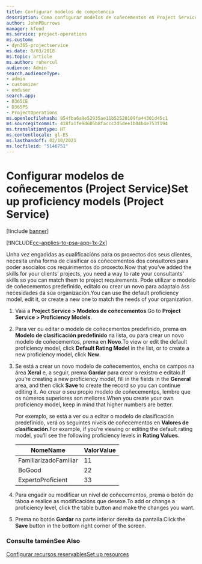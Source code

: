 ```yaml
---
title: Configurar modelos de competencia
description: Como configurar modelos de coñecementos en Project Service
author: JohnPBurrows
manager: kfend
ms.service: project-operations
ms.custom:
- dyn365-projectservice
ms.date: 8/03/2018
ms.topic: article
ms.author: ruhercul
audience: Admin
search.audienceType:
- admin
- customizer
- enduser
search.app:
- D365CE
- D365PS
- ProjectOperations
ms.openlocfilehash: 954fba6a9e52935ae11b52520109fa44301d45c1
ms.sourcegitcommit: 418fa1fe9d605b8faccc2d5dee1b04b4e753f194
ms.translationtype: HT
ms.contentlocale: gl-ES
ms.lasthandoff: 02/10/2021
ms.locfileid: "5146751"
---
```

# <a name="set-up-proficiency-models-project-service"></a><span data-ttu-id="571fd-103">Configurar modelos de coñecementos (Project Service)</span><span class="sxs-lookup"><span data-stu-id="571fd-103">Set up proficiency models (Project Service)</span></span>

[!include [banner](../includes/psa-now-project-operations.md)]

[!INCLUDE[cc-applies-to-psa-app-1x-2x](../includes/cc-applies-to-psa-app-1x-2x.md)]

<span data-ttu-id="571fd-104">Unha vez engadidas as cualificacións para os proxectos dos seus clientes, necesita unha forma de clasificar os coñecementos dos consultores para poder asocialos cos requirimentos do proxecto.</span><span class="sxs-lookup"><span data-stu-id="571fd-104">Now that you’ve added the skills for your clients’ projects, you need a way to rate your consultants’ skills so you can match them to project requirements.</span></span> <span data-ttu-id="571fd-105">Pode utilizar o modelo de coñecementos predefinido, editalo ou crear un novo para adaptalo áss necesidades da súa organización.</span><span class="sxs-lookup"><span data-stu-id="571fd-105">You can use the default proficiency model, edit it, or create a new one to match the needs of your organization.</span></span>  
  
1.  <span data-ttu-id="571fd-106">Vaia a **Project Service > Modelos de coñecementos**.</span><span class="sxs-lookup"><span data-stu-id="571fd-106">Go to **Project Service > Proficiency Models**.</span></span>  
  
2.  <span data-ttu-id="571fd-107">Para ver ou editar o modelo de coñecementos predefinido, prema en **Modelo de clasificación predefinido** na lista, ou para crear un novo modelo de coñecementos, prema en **Novo**.</span><span class="sxs-lookup"><span data-stu-id="571fd-107">To view or edit the default proficiency model, click **Default Rating Model** in the list, or to create a new proficiency model, click **New**.</span></span>  
  
3.  <span data-ttu-id="571fd-108">Se está a crear un novo modelo de coñecementos, encha os campos na área **Xeral** e, a seguir, prema **Gardar** para crear o rexistro e editalo.</span><span class="sxs-lookup"><span data-stu-id="571fd-108">If you’re creating a new proficiency model, fill in the fields in the **General** area, and then click **Save** to create the record so you can continue editing it.</span></span> <span data-ttu-id="571fd-109">Ao crear o seu propio modelo de coñecementps, lembre que os números superiores son mellores.</span><span class="sxs-lookup"><span data-stu-id="571fd-109">When you create your own proficiency model, keep in mind that higher numbers are better.</span></span>  
  
     <span data-ttu-id="571fd-110">Por exemplo, se está a ver ou a editar o modelo de clasificación predefinido, verá os seguintes niveis de coñecementos en **Valores de clasificación**.</span><span class="sxs-lookup"><span data-stu-id="571fd-110">For example, if you’re viewing or editing the default rating model, you’ll see the following proficiency levels in **Rating Values**.</span></span>  
  
    |<span data-ttu-id="571fd-111">Nome</span><span class="sxs-lookup"><span data-stu-id="571fd-111">Name</span></span>|<span data-ttu-id="571fd-112">Valor</span><span class="sxs-lookup"><span data-stu-id="571fd-112">Value</span></span>|  
    |----------|-----------|  
    |<span data-ttu-id="571fd-113">Familiarizado</span><span class="sxs-lookup"><span data-stu-id="571fd-113">Familiar</span></span>|<span data-ttu-id="571fd-114">1</span><span class="sxs-lookup"><span data-stu-id="571fd-114">1</span></span>|  
    |<span data-ttu-id="571fd-115">Bo</span><span class="sxs-lookup"><span data-stu-id="571fd-115">Good</span></span>|<span data-ttu-id="571fd-116">2</span><span class="sxs-lookup"><span data-stu-id="571fd-116">2</span></span>|  
    |<span data-ttu-id="571fd-117">Experto</span><span class="sxs-lookup"><span data-stu-id="571fd-117">Proficient</span></span>|<span data-ttu-id="571fd-118">3</span><span class="sxs-lookup"><span data-stu-id="571fd-118">3</span></span>|  
  
4.  <span data-ttu-id="571fd-119">Para engadir ou modificar un nivel de coñecementos, prema o botón de táboa e realice as modificacións que desexe.</span><span class="sxs-lookup"><span data-stu-id="571fd-119">To add or change a proficiency level, click the table button and make the changes you want.</span></span>  
  
5.  <span data-ttu-id="571fd-120">Prema no botón **Gardar** na parte inferior dereita da pantalla.</span><span class="sxs-lookup"><span data-stu-id="571fd-120">Click the **Save** button in the bottom right corner of the screen.</span></span>  
  
### <a name="see-also"></a><span data-ttu-id="571fd-121">Consulte tamén</span><span class="sxs-lookup"><span data-stu-id="571fd-121">See Also</span></span>  
 [<span data-ttu-id="571fd-122">Configurar recursos reservables</span><span class="sxs-lookup"><span data-stu-id="571fd-122">Set up resources</span></span>](../psa/set-up-resources.md)
